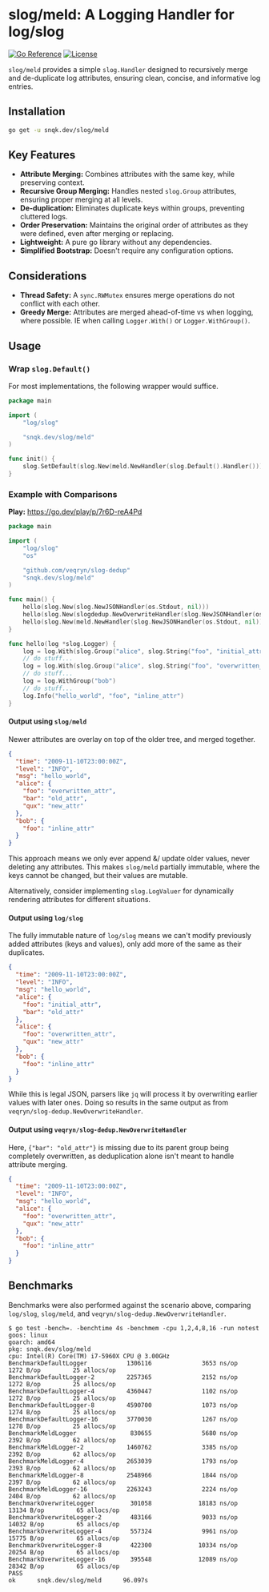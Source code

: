 # slog/meld: A Logging Handler for log/slog

[![Go Reference](https://pkg.go.dev/badge/snqk.dev/slog/meld.svg)](https://pkg.go.dev/snqk.dev/slog/meld)
[![License](https://img.shields.io/badge/License-MIT-blue.svg)](https://opensource.org/licenses/MIT)

`slog/meld` provides a simple `slog.Handler` designed to recursively merge and de-duplicate log attributes, ensuring
clean, concise, and informative log entries.

## Installation

```bash
go get -u snqk.dev/slog/meld
```

## Key Features

* **Attribute Merging:** Combines attributes with the same key, while preserving context.
* **Recursive Group Merging:**  Handles nested `slog.Group` attributes, ensuring proper merging at all levels.
* **De-duplication:** Eliminates duplicate keys within groups, preventing cluttered logs.
* **Order Preservation:** Maintains the original order of attributes as they were defined, even after merging or replacing.
* **Lightweight:** A pure go library without any dependencies.
* **Simplified Bootstrap:** Doesn't require any configuration options.

## Considerations

* **Thread Safety:** A `sync.RWMutex` ensures merge operations do not conflict with each other.
* **Greedy Merge:** Attributes are merged ahead-of-time vs when logging, where possible. IE when calling `Logger.With()`
  or `Logger.WithGroup()`.

## Usage

### Wrap `slog.Default()`

For most implementations, the following wrapper would suffice.

```go
package main

import (
	"log/slog"

	"snqk.dev/slog/meld"
)

func init() {
	slog.SetDefault(slog.New(meld.NewHandler(slog.Default().Handler())))
}
```

### Example with Comparisons

**Play:** https://go.dev/play/p/7r6D-reA4Pd

```go
package main

import (
	"log/slog"
	"os"

	"github.com/veqryn/slog-dedup"
	"snqk.dev/slog/meld"
)

func main() {
	hello(slog.New(slog.NewJSONHandler(os.Stdout, nil)))
	hello(slog.New(slogdedup.NewOverwriteHandler(slog.NewJSONHandler(os.Stdout, nil), nil)))
	hello(slog.New(meld.NewHandler(slog.NewJSONHandler(os.Stdout, nil))))
}

func hello(log *slog.Logger) {
	log = log.With(slog.Group("alice", slog.String("foo", "initial_attr"), slog.String("bar", "old_attr")))
	// do stuff...
	log = log.With(slog.Group("alice", slog.String("foo", "overwritten_attr"), slog.String("qux", "new_attr")))
	// do stuff...
	log = log.WithGroup("bob")
	// do stuff...
	log.Info("hello_world", "foo", "inline_attr")
}
```

#### Output using `slog/meld`

Newer attributes are overlay on top of the older tree, and merged together.

```json
{
  "time": "2009-11-10T23:00:00Z",
  "level": "INFO",
  "msg": "hello_world",
  "alice": {
    "foo": "overwritten_attr",
    "bar": "old_attr",
    "qux": "new_attr"
  },
  "bob": {
    "foo": "inline_attr"
  }
}
```

This approach means we only ever append &/ update older values, never deleting any attributes.
This makes `slog/meld` partially immutable, where the keys cannot be changed, but their values are mutable.

Alternatively, consider implementing `slog.LogValuer` for dynamically rendering attributes for different situations.

#### Output using `log/slog`

The fully immutable nature of `log/slog` means we can't modify previously added attributes (keys and values), only add more of the same as their duplicates.

```json
{
  "time": "2009-11-10T23:00:00Z",
  "level": "INFO",
  "msg": "hello_world",
  "alice": {
    "foo": "initial_attr",
    "bar": "old_attr"
  },
  "alice": {
    "foo": "overwritten_attr",
    "qux": "new_attr"
  },
  "bob": {
    "foo": "inline_attr"
  }
}
```

While this is legal JSON, parsers like `jq` will process it by overwriting earlier values with later ones.
Doing so results in the same output as from `veqryn/slog-dedup.NewOverwriteHandler`.

#### Output using `veqryn/slog-dedup.NewOverwriteHandler`

Here, `{"bar": "old_attr"}` is missing due to its parent group being completely overwritten, as deduplication alone isn't meant to handle attribute merging.

```json
{
  "time": "2009-11-10T23:00:00Z",
  "level": "INFO",
  "msg": "hello_world",
  "alice": {
    "foo": "overwritten_attr",
    "qux": "new_attr"
  },
  "bob": {
    "foo": "inline_attr"
  }
}
```

## Benchmarks

Benchmarks were also performed against the scenario above, comparing `log/slog`, `slog/meld`, and
`veqryn/slog-dedup.NewOverwriteHandler`.

```
$ go test -bench=. -benchtime 4s -benchmem -cpu 1,2,4,8,16 -run notest
goos: linux
goarch: amd64
pkg: snqk.dev/slog/meld
cpu: Intel(R) Core(TM) i7-5960X CPU @ 3.00GHz
BenchmarkDefaultLogger           1306116              3653 ns/op            1272 B/op         25 allocs/op
BenchmarkDefaultLogger-2         2257365              2152 ns/op            1272 B/op         25 allocs/op
BenchmarkDefaultLogger-4         4360447              1102 ns/op            1272 B/op         25 allocs/op
BenchmarkDefaultLogger-8         4590700              1073 ns/op            1274 B/op         25 allocs/op
BenchmarkDefaultLogger-16        3770030              1267 ns/op            1278 B/op         25 allocs/op
BenchmarkMeldLogger               830655              5680 ns/op            2392 B/op         62 allocs/op
BenchmarkMeldLogger-2            1460762              3385 ns/op            2392 B/op         62 allocs/op
BenchmarkMeldLogger-4            2653039              1793 ns/op            2393 B/op         62 allocs/op
BenchmarkMeldLogger-8            2548966              1844 ns/op            2397 B/op         62 allocs/op
BenchmarkMeldLogger-16           2263243              2224 ns/op            2404 B/op         62 allocs/op
BenchmarkOverwriteLogger          301058             18183 ns/op           13134 B/op         65 allocs/op
BenchmarkOverwriteLogger-2        483166              9033 ns/op           14032 B/op         65 allocs/op
BenchmarkOverwriteLogger-4        557324              9961 ns/op           15775 B/op         65 allocs/op
BenchmarkOverwriteLogger-8        422300             10334 ns/op           20254 B/op         65 allocs/op
BenchmarkOverwriteLogger-16       395548             12089 ns/op           28342 B/op         65 allocs/op
PASS
ok      snqk.dev/slog/meld      96.097s
```
